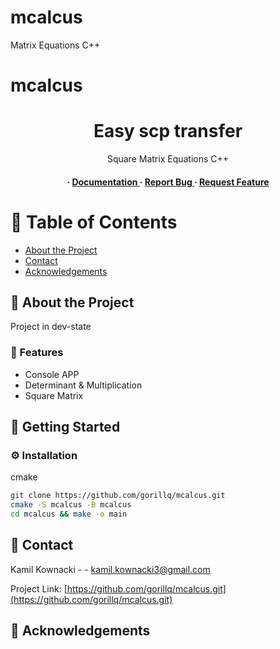 # mcalcus
Matrix Equations C++
# mcalcus
<div align='center'>

<h1>Easy scp transfer</h1>
<p>Square Matrix Equations C++</p>

<h4> <span> · </span> <a href="https://github.com/Gorillq/mcalcus/blob/master/README.md"> Documentation </a> <span> · </span> <a href="https://github.com/Gorillq/mcalcus/issues"> Report Bug </a> <span> · </span> <a href="https://github.com/Gorillq/mcalcus/issues"> Request Feature </a> </h4>


</div>

# :notebook_with_decorative_cover: Table of Contents

- [About the Project](#star2-about-the-project)
- [Contact](#handshake-contact)
- [Acknowledgements](#gem-acknowledgements)


## :star2: About the Project
 Project in dev-state

### :dart: Features
- Console APP
- Determinant & Multiplication
- Square Matrix



## :toolbox: Getting Started

### :gear: Installation

cmake
```bash
git clone https://github.com/gorillq/mcalcus.git
cmake -S mcalcus -B mcalcus
cd mcalcus && make -o main
```


## :handshake: Contact

Kamil Kownacki - - kamil.kownacki3@gmail.com

Project Link: [https://github.com/gorillq/mcalcus.git](https://github.com/gorillq/mcalcus.git)

## :gem: Acknowledgements

<!-- Use this section to mention useful resources and libraries that you have used in your projects. -->
